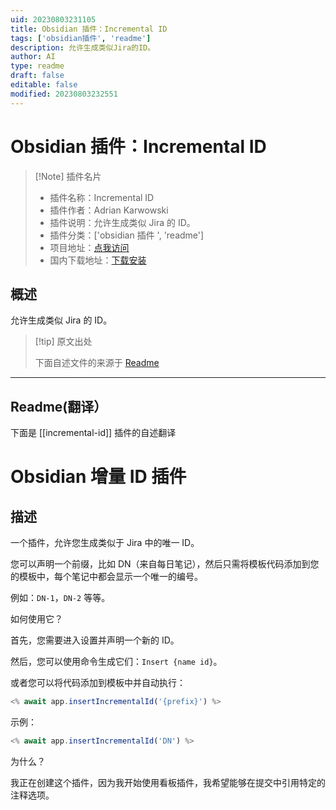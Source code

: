```yaml
---
uid: 20230803231105
title: Obsidian 插件：Incremental ID
tags: ['obsidian插件', 'readme']
description: 允许生成类似Jira的ID。
author: AI
type: readme
draft: false
editable: false
modified: 20230803232551
---
```


# Obsidian 插件：Incremental ID

> [!Note] 插件名片
> - 插件名称：Incremental ID
> - 插件作者：Adrian Karwowski
> - 插件说明：允许生成类似 Jira 的 ID。
> - 插件分类：['obsidian 插件 ', 'readme']
> - 项目地址：[点我访问](https://github.com/adziok/obsidian-incremental-id)
> - 国内下载地址：[下载安装](https://pkmer.cn/products/plugin/pluginMarket/?incremental-id)

## 概述

允许生成类似 Jira 的 ID。

> [!tip] 原文出处
>
>下面自述文件的来源于 [Readme](https://ghproxy.net/https://raw.githubusercontent.com/adziok/obsidian-incremental-id/master/README.md)
>

---

## Readme(翻译）

下面是 [[incremental-id]] 插件的自述翻译

# Obsidian 增量 ID 插件

## 描述

一个插件，允许您生成类似于 Jira 中的唯一 ID。

您可以声明一个前缀，比如 DN（来自每日笔记），然后只需将模板代码添加到您的模板中，每个笔记中都会显示一个唯一的编号。

例如：`DN-1`，`DN-2` 等等。

如何使用它？

首先，您需要进入设置并声明一个新的 ID。

然后，您可以使用命令生成它们：`Insert {name id}`。

或者您可以将代码添加到模板中并自动执行：

```javascript
<% await app.insertIncrementalId('{prefix}') %>
```

示例：

```javascript
<% await app.insertIncrementalId('DN') %>
```

为什么？

我正在创建这个插件，因为我开始使用看板插件，我希望能够在提交中引用特定的注释选项。
